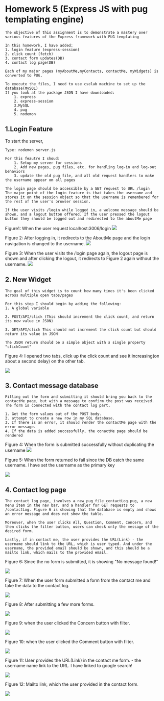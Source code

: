 # Homework 5 (Express JS with pug templating engine)
    The objective of this assignment is to demonstrate a mastery over various features of the Express framework with PUG templating

    In this homework, I have added:
    1. login feature (express-session)
    2. click count (fetch)
    3. contact form updates(DB)
    4. contact log page(DB)

    Each of my major pages (myAboutMe,myContacts, contactMe, myWidgets) is converted to PUG.

    To execute the files, I need to use cselab machine to set up the database(MySQL)
    If you look at the package JSON I have downloaded:
        1. express
        2. express-session
        3.MySQL
        4. pug
        5. nodemon

## 1.Login Feature

   To start the server, 
    
    Type: nodemon server.js 

    For this feautre I shoud:
        1. Setup my server for sessions
        2. Add new pages, pug files, etc. for handling log-in and log-out behaviors
        3. update the old pug file, and all old request handlers to make the username appear on all pages
    
    The login page should be accessible by a GET request to URL /login
    The major point of the login feature is that takes the username and stores it on the session object so that the username is remembered for the rest of the user's browser session.

    If the user visits /login while logged in, a welcome message should be shown, and a logout button offered. If the user pressed the logout button they should be logged out and redirected to the aboutMe page

Figure1: When the user request localhost:3006/login
<img src = "resources/screenshot/login.png">

Figure 2: After logging in, it redirects to the AboutMe page and the login navigation is changed to the username.
<img src = "resources/screenshot/redirect.png">

Figure 3: When the user visits the /login page again, the logout page is shown and after clicking the logout, it redirects to Figure 2 again without the username.
<img src = "resources/screenshot/logout.png">


## 2. New Widget
    The goal of this widget is to count how many times it's been clicked across multiple open tabs/pages

    For this step I should begin by adding the following:
    1. A global variable

    2. POST/API/click (This should increment the click count, and return its new value in JSON)

    3. GET/API/click This should not increment the click count but should return its value in JSON

    The JSON return should be a simple object with a single property "clickCount"

Figure 4: I opened two tabs, click up the click count and see it increasing(on about a second delay) on the other tab.
                                   
<img src = "resources/screenshot/widget.png">

## 3. Contact message database
    Filling out the form and submitting it should bring you back to the contactMe page, but with a message to confirm the post was received. The form is connected with the contact log part.
    
    1. Get the form values out of the POST body.
    2. attempt to create a new row in my SQL database.
    3. If there is an error, it should render the contactMe page with the error message.
    4. If the data is added successfully, the conactMe page should be rendered

Figure 4: When the form is submitted successfully without duplicating the username
<img src = "resources/screenshot/receive.png">

Figure 5: When the form returned to fail since the DB catch the same username. 
I have set the username as the primary key

<img src = "resources/screenshot/fail.png">

## 4. Contact log page
    The contact log page, involves a new pug file contactLog.pug, a new menu item in the nav bar, and a handler for GET requests to /contactLog. Figure 6 is showing that the database is empty and shows an error message and does not show the table.

    Moreover, when the user clicks All, Question, Comment, Concern, and then clicks the filter button, users can check only the message of the desired form.

    Lastly, if in contact me, the user provides the URL(Link) - the username should link to the URL, which is user typed. And under the username, the provided email should be shown, and this should be a mailto link, which mails to the provided email.

Figure 6: Since the no form is submitted, it is showing "No message found!"

<img src = "resources/screenshot/NoMSG.png">


Figure 7: When the user form submitted a form from the contact me and take the data to the contact log.

<img src = "resources/screenshot/8.png">

Figure 8: After submitting a few more forms.

<img src = "resources/screenshot/more.png">

Figure 9: when the user clicked the Concern button with filter.

<img src = "resources/screenshot/concern.png">

Figure 10: when the user clicked the Comment button with filter.

<img src = "resources/screenshot/comment.png">

Figure 11: User provides the URL(Link) in the contact me form. - the username name link to the URL. I have linked to google search!

<img src = "resources/screenshot/link.png">

Figure 12: Mailto link, which the user provided in the contact form.

<img src = "resources/screenshot/mailto.png">
